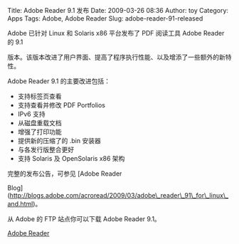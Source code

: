 Title: Adobe Reader 9.1 发布
Date: 2009-03-26 08:36
Author: toy
Category: Apps
Tags: Adobe, Adobe Reader
Slug: adobe-reader-91-released

Adobe 已针对 Linux 和 Solaris x86 平台发布了 PDF 阅读工具 Adobe Reader
的 9.1  

版本。该版本改进了用户界面、提高了程序执行性能、以及增添了一些额外的新特性。

Adobe Reader 9.1 的主要改进包括：

+ 支持标签页查看  
+ 支持查看并修改 PDF Portfolios  
+ IPv6 支持  
+ 从磁盘重载文档  
+ 增强了打印功能  
+ 提供新的压缩了的 .bin 安装器  
+ 与各发行版整合更好  
+ 支持 Solaris 及 OpenSolaris x86 架构

完整的发布公告，可参见 [Adobe Reader  

Blog](http://blogs.adobe.com/acroread/2009/03/adobe\_reader\_91\_for\_linux\_and.html)。

从 Adobe 的 FTP 站点你可以下载 Adobe Reader 9.1。

[Adobe Reader](ftp://ftp.adobe.com/pub/adobe/reader/unix/9.x/9.1)
